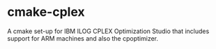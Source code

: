# cmake-cplex
A cmake set-up for IBM ILOG CPLEX Optimization Studio that includes support for ARM machines and also the cpoptimizer. 
